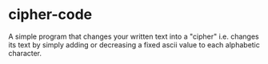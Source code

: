 # cipher-code
A simple program that changes your written text into a "cipher" i.e. changes its text by simply adding or decreasing a fixed ascii value to each alphabetic character.
